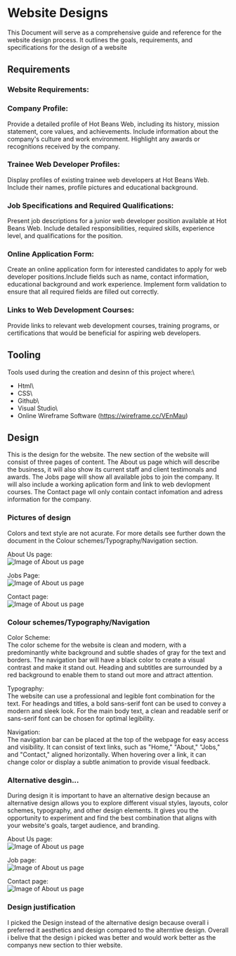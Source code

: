 # Website Designs
This Document will serve as a comprehensive guide and reference for the website design process. It outlines the goals, requirements, and specifications for the design of a website

## Requirements
<!--Check Requirements-->
### Website Requirements:
### Company Profile:
Provide a detailed profile of Hot Beans Web, including its history, mission statement, core values, and achievements.
Include information about the company's culture and work environment.
Highlight any awards or recognitions received by the company.

### Trainee Web Developer Profiles:
Display profiles of existing trainee web developers at Hot Beans Web.
Include their names, profile pictures and educational background.

### Job Specifications and Required Qualifications:
Present job descriptions for a junior web developer position available at Hot Beans Web.
Include detailed responsibilities, required skills, experience level, and qualifications for the position.

### Online Application Form:
Create an online application form for interested candidates to apply for web developer positions.Include fields such as name, contact information, educational background and work experience.
Implement form validation to ensure that all required fields are filled out correctly.

### Links to Web Development Courses:
Provide links to relevant web development courses, training programs, or certifications that would be beneficial for aspiring web developers.


## Tooling
Tools used during the creation and desinn of this project where:\
* Html\
* CSS\
* Github\
* Visual Studio\
* Online Wireframe Software (https://wireframe.cc/VEnMau)


## Design
This is the design for the website. The new section of the website will consist of three pages of content. The About us page which will describe the business, it will also show its current staff and client testimonals and awards.
The Jobs page will show all available jobs to join the company. It will also include a working aplication form and link to web devlopment courses.
The Contact page wll only contain contact infomation and adress information for the company.

### Pictures of design
Colors and text style are not acurate. For more details see further down the document in the Colour schemes/Typography/Navigation section.

About Us page:\
![Image of About us page](https://github.com/devonwyatt/Unit-15-Asignment-2/blob/main/doc/ScreenShots/ScreenShotOfDesign1.png)

Jobs Page:\
![Image of About us page](https://github.com/devonwyatt/Unit-15-Asignment-2/blob/main/doc/ScreenShots/ScreenShotOfDesign2.png)

Contact page:\
![Image of About us page](https://github.com/devonwyatt/Unit-15-Asignment-2/blob/main/doc/ScreenShots/ScreenShotOfDesign3.png)

### Colour schemes/Typography/Navigation
Color Scheme:\
The color scheme for the website is clean and modern, with a predominantly white background and subtle shades of gray for the text and borders.
The navigation bar will have a black color to create a visual contrast and make it stand out. Heading and subtitles are surrounded by a red background to enable them to stand out more and attract attention.

Typography:\
The website can use a professional and legible font combination for the text.
For headings and titles, a bold sans-serif font can be used to convey a modern and sleek look.
For the main body text, a clean and readable serif or sans-serif font can be chosen for optimal legibility.

Navigation:\
The navigation bar can be placed at the top of the webpage for easy access and visibility.
It can consist of text links, such as "Home," "About," "Jobs," and "Contact," aligned horizontally.
When hovering over a link, it can change color or display a subtle animation to provide visual feedback.

### Alternative desgin...
During design it is important to have an alternative design because an alternative design allows you to explore different visual styles, layouts, color schemes, typography, and other design elements.
It gives you the opportunity to experiment and find the best combination that aligns with your website's goals, target audience, and branding.

About Us page:\
![Image of About us page](https://github.com/devonwyatt/Unit-15-Asignment-2/blob/main/doc/ScreenShots/ScreenShotOfDesign4.png)

Job page:\
![Image of About us page](https://github.com/devonwyatt/Unit-15-Asignment-2/blob/main/doc/ScreenShots/ScreenShotOfDesign5.png)

Contact page:\
![Image of About us page](https://github.com/devonwyatt/Unit-15-Asignment-2/blob/main/doc/ScreenShots/ScreenShotOfDesign6.png)

### Design justification
I picked the Design instead of the alternative design because overall i preferred it aesthetics and design compared to the alterntive design. Overall i belive that the design i picked was better and would work better as the companys new section to thier website.

